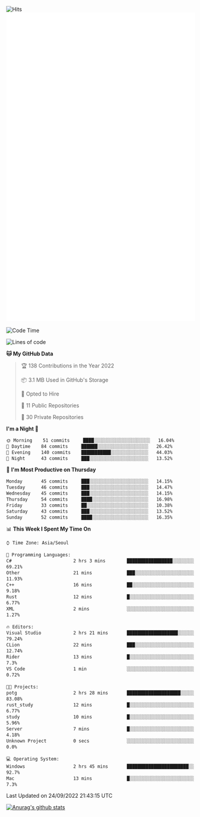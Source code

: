 ![Hits](https://hits.seeyoufarm.com/api/count/incr/badge.svg?url=https%3A%2F%2Fgithub.com%2Fkokose1234&count_bg=%2379C83D&title_bg=%23555555&icon=apple.svg&icon_color=%23E7E7E7&title=hits&edge_flat=false)
<br/>
![Metrics](https://github.com/kokose1234/kokose1234/blob/main/github-metrics.svg)

<!--START_SECTION:waka-->
![Code Time](http://img.shields.io/badge/Code%20Time-694%20hrs%2045%20mins-blue)

![Lines of code](https://img.shields.io/badge/From%20Hello%20World%20I%27ve%20Written-901%20Thousand%20lines%20of%20code-blue)

**🐱 My GitHub Data** 

> 🏆 138 Contributions in the Year 2022
 > 
> 📦 3.1 MB Used in GitHub's Storage 
 > 
> 💼 Opted to Hire
 > 
> 📜 11 Public Repositories 
 > 
> 🔑 30 Private Repositories  
 > 
**I'm a Night 🦉** 

```text
🌞 Morning    51 commits     ████░░░░░░░░░░░░░░░░░░░░░   16.04% 
🌆 Daytime    84 commits     ██████░░░░░░░░░░░░░░░░░░░   26.42% 
🌃 Evening    140 commits    ███████████░░░░░░░░░░░░░░   44.03% 
🌙 Night      43 commits     ███░░░░░░░░░░░░░░░░░░░░░░   13.52%

```
📅 **I'm Most Productive on Thursday** 

```text
Monday       45 commits     ███░░░░░░░░░░░░░░░░░░░░░░   14.15% 
Tuesday      46 commits     ███░░░░░░░░░░░░░░░░░░░░░░   14.47% 
Wednesday    45 commits     ███░░░░░░░░░░░░░░░░░░░░░░   14.15% 
Thursday     54 commits     ████░░░░░░░░░░░░░░░░░░░░░   16.98% 
Friday       33 commits     ██░░░░░░░░░░░░░░░░░░░░░░░   10.38% 
Saturday     43 commits     ███░░░░░░░░░░░░░░░░░░░░░░   13.52% 
Sunday       52 commits     ████░░░░░░░░░░░░░░░░░░░░░   16.35%

```


📊 **This Week I Spent My Time On** 

```text
⌚︎ Time Zone: Asia/Seoul

💬 Programming Languages: 
C#                       2 hrs 3 mins        █████████████████░░░░░░░░   69.21% 
Other                    21 mins             ███░░░░░░░░░░░░░░░░░░░░░░   11.93% 
C++                      16 mins             ██░░░░░░░░░░░░░░░░░░░░░░░   9.18% 
Rust                     12 mins             █░░░░░░░░░░░░░░░░░░░░░░░░   6.77% 
XML                      2 mins              ░░░░░░░░░░░░░░░░░░░░░░░░░   1.27%

🔥 Editors: 
Visual Studio            2 hrs 21 mins       ███████████████████░░░░░░   79.24% 
CLion                    22 mins             ███░░░░░░░░░░░░░░░░░░░░░░   12.74% 
Rider                    13 mins             █░░░░░░░░░░░░░░░░░░░░░░░░   7.3% 
VS Code                  1 min               ░░░░░░░░░░░░░░░░░░░░░░░░░   0.72%

🐱‍💻 Projects: 
potg                     2 hrs 28 mins       ████████████████████░░░░░   83.08% 
rust_study               12 mins             █░░░░░░░░░░░░░░░░░░░░░░░░   6.77% 
study                    10 mins             █░░░░░░░░░░░░░░░░░░░░░░░░   5.96% 
Server                   7 mins              █░░░░░░░░░░░░░░░░░░░░░░░░   4.18% 
Unknown Project          0 secs              ░░░░░░░░░░░░░░░░░░░░░░░░░   0.0%

💻 Operating System: 
Windows                  2 hrs 45 mins       ███████████████████████░░   92.7% 
Mac                      13 mins             █░░░░░░░░░░░░░░░░░░░░░░░░   7.3%

```


 Last Updated on 24/09/2022 21:43:15 UTC
<!--END_SECTION:waka-->

[![Anurag's github stats](https://github-readme-stats.vercel.app/api?username=kokose1234&theme=dracula)](https://github.com/anuraghazra/github-readme-stats)



	
